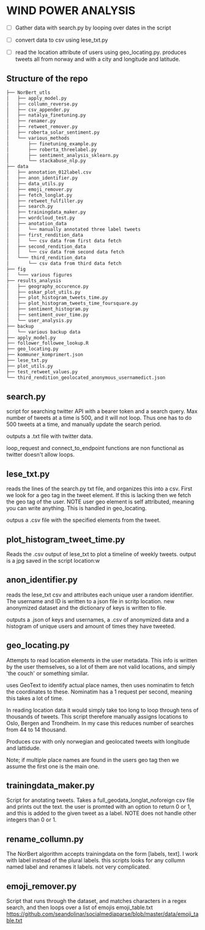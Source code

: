 # WIND POWER ANALYSIS #

- [ ] Gather data with search.py by looping over dates in the script
- [ ] convert data to csv using lese_txt.py
- [ ] read the location attribute of users using geo_locating.py. produces tweets all from norway and with a city and longitude and latitude.


## Structure of the repo
```bash
├── NorBert_utls
│   ├── apply_model.py
│   ├── collumn_reverse.py
│   ├── csv_appender.py
│   ├── natalya_finetuning.py
│   ├── renamer.py
│   ├── retweet_remover.py
│   ├── roberta_solar_sentiment.py
│   └── various_methods
│       ├── finetuning_example.py
│       ├── roberta_threelabel.py
│       ├── sentiment_analysis_sklearn.py
│       └── stackabuse_nlp.py
├── data
│   ├── annotation_012label.csv
│   ├── anon_identifier.py
│   ├── data_utils.py
│   ├── emoji_remover.py
│   ├── fetch_longlat.py
│   ├── retweet_fulfiller.py
│   ├── search.py
│   ├── trainingdata_maker.py
│   ├── wordcloud_test.py
│   ├── anotation_data
│   │   └── manually annotated three label tweets
│   ├── first_rendition_data
│   │   └── csv data from first data fetch
│   ├── second_rendition_data
│   │   └── csv data from second data fetch
│   └─── third_rendition_data
│       └── csv data from third data fetch
├── fig
│   └─── various figures
├── results_analysis
│   ├── geography_occurence.py
│   ├── oskar_plot_utils.py
│   ├── plot_histogram_tweets_time.py
│   ├── plot_histogram_tweets_time_foursquare.py
│   ├── sentiment_histogram.py
│   ├── sentiment_over_time.py
│   └── user_analysis.py
├── backup
│   └── various backup data
├── apply_model.py
├── follower_followee_lookup.R
├── geo_locating.py
├── kommuner_komprimert.json
├── lese_txt.py
├── plot_utils.py
├── test_retweet_values.py
└── third_rendition_geolocated_anonymous_usernamedict.json
```

## search.py ##
script for searching twitter API with a bearer token and a search query. Max number of tweets at a time is 500, and it will not loop. Thus one has to do 500 tweets at a time, and manually update the search period.

outputs a .txt file with twitter data.

loop_request and connect_to_endpoint functions are non functional as twitter doesn't allow loops. 

## lese_txt.py ##
reads the lines of the search.py txt file, and organizes this into a csv.
First we look for a geo tag in the tweet element. If this is lacking then we fetch the geo tag of the user.
NOTE user geo element is self attributed, meaning you can write anything. This is handled in geo_locating.

outpus a .csv file with the specified elements from the tweet.

## plot_histogram_tweet_time.py ##
Reads the .csv output of lese_txt to plot a timeline of weekly tweets.
output is a jpg saved in the script location:w

## anon_identifier.py ##
reads the lese_txt csv and attributes each unique user a random identifier. The username and ID is written to a json file in scritp location. new anonymized dataset and the dictionary of keys is written to file.


outputs a .json of keys and usernames, a .csv of anonymized data and a histogram of unique users and amount of times they have tweeted. 


## geo_locating.py ##

Attempts to read location elements in the user metadata. This info is written by the user themselves, so a lot of them are not valid locations, and simply 'the couch' or something similar.

uses GeoText to identify actual place names, then uses nominatim to fetch the coordinates to these. Nominatim has a 1 request per second, meaning this takes a lot of time.

In reading location data it would simply take too long to loop through tens of thousands of tweets. This script therefore manually assigns locations to Oslo, Bergen and Trondheim. In my case this reduces number of searches from 44 to 14 thousand.

Produces csv with only norwegian and geolocated tweets with longitude and lattidude.

Note; if multiple place names are found in the users geo tag then we assume the first one is the main one.
## trainingdata_maker.py ## 

Script for anotating tweets. Takes a full_geodata_longlat_noforeign csv file and prints out the text. 
the user is promted with an option to return 0 or 1, and this is added to the given tweet as a label.
NOTE does not handle other integers than 0 or 1. 

## rename_collumn.py ## 

The NorBert algorithm accepts trainingdata on the form [labels, text]. I work with label instead of the plural labels. this scripts looks for any collumn named label and renames it labels. not very complicated. 

## emoji_remover.py ##
Script that runs through the dataset, and matches characters in a regex search, and then loops over a list of emojis emoji_table.txt
https://github.com/seandolinar/socialmediaparse/blob/master/data/emoji_table.txt


